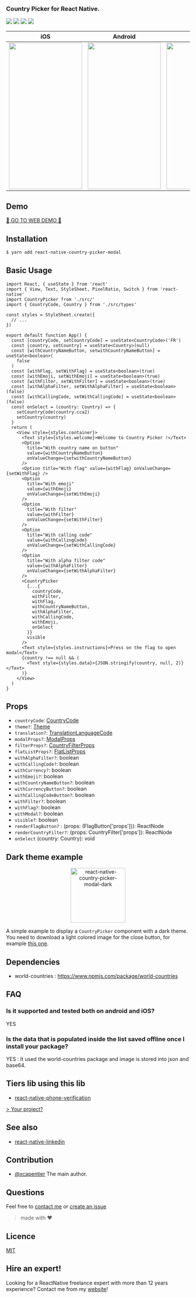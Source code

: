 <h3>
  Country Picker for React Native.
</h3>

<p>
   <a href="https://reactnative.gallery/xcarpentier/country-picker"><img src="https://img.shields.io/badge/reactnative.gallery-%F0%9F%8E%AC-green.svg"/></a>
  <a href="https://www.npmjs.com/package/react-native-country-picker-modal"><img src="https://img.shields.io/npm/v/react-native-country-picker-modal.svg?style=flat-square"></a>
  <a href="https://www.npmjs.com/package/react-native-country-picker-modal"><img src="https://img.shields.io/npm/dm/react-native-country-picker-modal.svg?style=flat-square"></a>
  <a href="#hire-an-expert"><img src="https://img.shields.io/badge/%F0%9F%92%AA-hire%20an%20expert-brightgreen"/></a>
</p>


| iOS                                                                                               | Android                                                                                           | Web                                                                                               |
| ------------------------------------------------------------------------------------------------- | ------------------------------------------------------------------------------------------------- | ------------------------------------------------------------------------------------------------- |
| <img  src="https://media.giphy.com/media/cKmlP4Ue5pUrH0DQLi/giphy.gif" width="200" height="400"/> | <img  src="https://media.giphy.com/media/Q7SDti4eARGx2CQIGE/giphy.gif" width="200" height="400"/> | <img  src="https://media.giphy.com/media/gKl3z3c7sVVL7KSSh8/giphy.gif" width="250" height="400"/> |

## Demo
[🎉 GO TO WEB DEMO  🎉](http://xcarpentier.github.io/react-native-country-picker-modal/)

## Installation

```bash
$ yarn add react-native-country-picker-modal
```

## Basic Usage

```tsx
import React, { useState } from 'react'
import { View, Text, StyleSheet, PixelRatio, Switch } from 'react-native'
import CountryPicker from './src/'
import { CountryCode, Country } from './src/types'

const styles = StyleSheet.create({
  // ...
})

export default function App() {
  const [countryCode, setCountryCode] = useState<CountryCode>('FR')
  const [country, setCountry] = useState<Country>(null)
  const [withCountryNameButton, setwithCountryNameButton] = useState<boolean>(
    false
  )
  const [withFlag, setWithFlag] = useState<boolean>(true)
  const [withEmoji, setWithEmoji] = useState<boolean>(true)
  const [withFilter, setWithFilter] = useState<boolean>(true)
  const [withAlphaFilter, setWithAlphaFilter] = useState<boolean>(false)
  const [withCallingCode, setWithCallingCode] = useState<boolean>(false)
  const onSelect = (country: Country) => {
    setCountryCode(country.cca2)
    setCountry(country)
  }
  return (
    <View style={styles.container}>
      <Text style={styles.welcome}>Welcome to Country Picker !</Text>
      <Option
        title="With country name on button"
        value={withCountryNameButton}
        onValueChange={setwithCountryNameButton}
      />
      <Option title="With flag" value={withFlag} onValueChange={setWithFlag} />
      <Option
        title="With emoji"
        value={withEmoji}
        onValueChange={setWithEmoji}
      />
      <Option
        title="With filter"
        value={withFilter}
        onValueChange={setWithFilter}
      />
      <Option
        title="With calling code"
        value={withCallingCode}
        onValueChange={setWithCallingCode}
      />
      <Option
        title="With alpha filter code"
        value={withAlphaFilter}
        onValueChange={setWithAlphaFilter}
      />
      <CountryPicker
        {...{
          countryCode,
          withFilter,
          withFlag,
          withCountryNameButton,
          withAlphaFilter,
          withCallingCode,
          withEmoji,
          onSelect
        }}
        visible
      />
      <Text style={styles.instructions}>Press on the flag to open modal</Text>
      {country !== null && (
        <Text style={styles.data}>{JSON.stringify(country, null, 2)}</Text>
      )}
    </View>
  )
}
```

## Props

- `countryCode`: [CountryCode](https://github.com/xcarpentier/react-native-country-picker-modal/blob/master/src/types.ts#L252)
- `theme?`: [Theme](https://github.com/xcarpentier/react-native-country-picker-modal/blob/7611d34fa35744dbec3fbcdd9b4401494b1ba8c4/src/CountryTheme.ts#L5)
- `translation?`: [TranslationLanguageCode](https://github.com/xcarpentier/react-native-country-picker-modal/blob/master/src/types.ts#L269)
- `modalProps?`: [ModalProps](https://facebook.github.io/react-native/docs/modal#props)
- `filterProps?`: [CountryFilterProps](https://facebook.github.io/react-native/docs/textinput#props)
- `flatListProps?`: [FlatListProps<Country>](https://facebook.github.io/react-native/docs/flatlist#props)
- `withAlphaFilter?`: boolean
- `withCallingCode?`: boolean
- `withCurrency?`: boolean
- `withEmoji?`: boolean
- `withCountryNameButton?`: boolean
- `withCurrencyButton?`: boolean
- `withCallingCodeButton?`: boolean
- `withFilter?`: boolean
- `withFlag?`: boolean
- `withModal?`: boolean
- `visible?`: boolean
- `renderFlagButton?` : (props: (FlagButton['props'])): ReactNode
- `renderCountryFilter?`: (props: CountryFilter['props']): ReactNode
- `onSelect` (country: Country): void

## Dark theme example

<p align="center">
    <img alt="react-native-country-picker-modal-dark" src="https://user-images.githubusercontent.com/2692166/40585272-094f817a-61b0-11e8-9668-abff0aeddb0e.png" width=150>
</p>

A simple example to display a `CountryPicker` component with a dark theme. You need to download a light colored image for the close button, for example [this one](https://upload.wikimedia.org/wikipedia/commons/thumb/7/72/VisualEditor_-_Icon_-_Close_-_white.svg/240px-VisualEditor_-_Icon_-_Close_-_white.svg.png).

## Dependencies

- world-countries : https://www.npmjs.com/package/world-countries

## FAQ

### Is it supported and tested both on android and iOS?

YES

### Is the data that is populated inside the list saved offline once I install your package?

YES : It used the world-countries package and image is stored into json and base64.

## Tiers lib using this lib

- [react-native-phone-verification](https://github.com/joinspontaneous/react-native-phone-verification)

[> Your project?](https://github.com/xcarpentier/react-native-linkedin/issues/new)

## See also

- [react-native-linkedin](https://github.com/xcarpentier/react-native-linkedin)

## Contribution

- [@xcapentier](mailto:contact@xaviercarpentier.com) The main author.

## Questions

Feel free to [contact me](mailto:contact@xaviercarpentier.com) or [create an issue](https://github.com/xcarpentier/react-native-country-picker/issues/new)

> made with ♥

## Licence

[MIT](https://github.com/xcarpentier/react-native-country-picker-modal/blob/master/LICENSE.md)

## Hire an expert!

Looking for a ReactNative freelance expert with more than 12 years experience? Contact me from my [website](https://xaviercarpentier.com)!
